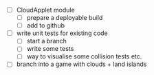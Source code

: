 - [ ] CloudApplet module
    - [ ] prepare a deployable build
    - [ ] add to github
- [ ] write unit tests for existing code
    - [ ] start a branch
    - [ ] write some tests
    - [ ] way to visualise some collision tests etc.
- [ ] branch into a game with clouds + land islands
